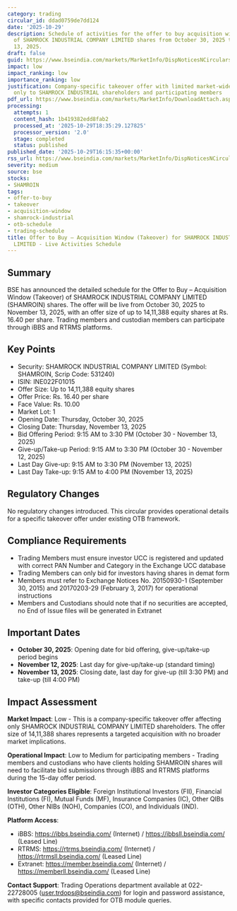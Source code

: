 ```yaml
---
category: trading
circular_id: ddad0759de7dd124
date: '2025-10-29'
description: Schedule of activities for the offer to buy acquisition window (takeover)
  of SHAMROCK INDUSTRIAL COMPANY LIMITED shares from October 30, 2025 to November
  13, 2025.
draft: false
guid: https://www.bseindia.com/markets/MarketInfo/DispNoticesNCirculars.aspx?Noticeid={347018BF-A088-43F2-8140-673C4A3CFFE7}&noticeno=20251029-60&dt=10/29/2025&icount=60&totcount=60&flag=0
impact: low
impact_ranking: low
importance_ranking: low
justification: Company-specific takeover offer with limited market-wide impact; relevant
  only to SHAMROCK INDUSTRIAL shareholders and participating members
pdf_url: https://www.bseindia.com/markets/MarketInfo/DownloadAttach.aspx?id=20251029-60&attachedId=
processing:
  attempts: 1
  content_hash: 1b419382edd8fab2
  processed_at: '2025-10-29T18:35:29.127825'
  processor_version: '2.0'
  stage: completed
  status: published
published_date: '2025-10-29T16:15:35+00:00'
rss_url: https://www.bseindia.com/markets/MarketInfo/DispNoticesNCirculars.aspx?Noticeid={347018BF-A088-43F2-8140-673C4A3CFFE7}&noticeno=20251029-60&dt=10/29/2025&icount=60&totcount=60&flag=0
severity: medium
source: bse
stocks:
- SHAMROIN
tags:
- offer-to-buy
- takeover
- acquisition-window
- shamrock-industrial
- otb-schedule
- trading-schedule
title: Offer to Buy – Acquisition Window (Takeover) for SHAMROCK INDUSTRIAL COMPANY
  LIMITED - Live Activities Schedule
---
```


## Summary

BSE has announced the detailed schedule for the Offer to Buy – Acquisition Window (Takeover) of SHAMROCK INDUSTRIAL COMPANY LIMITED (SHAMROIN) shares. The offer will be live from October 30, 2025 to November 13, 2025, with an offer size of up to 14,11,388 equity shares at Rs. 16.40 per share. Trading members and custodian members can participate through iBBS and RTRMS platforms.

## Key Points

- Security: SHAMROCK INDUSTRIAL COMPANY LIMITED (Symbol: SHAMROIN, Scrip Code: 531240)
- ISIN: INE022F01015
- Offer Size: Up to 14,11,388 equity shares
- Offer Price: Rs. 16.40 per share
- Face Value: Rs. 10.00
- Market Lot: 1
- Opening Date: Thursday, October 30, 2025
- Closing Date: Thursday, November 13, 2025
- Bid Offering Period: 9:15 AM to 3:30 PM (October 30 - November 13, 2025)
- Give-up/Take-up Period: 9:15 AM to 3:30 PM (October 30 - November 12, 2025)
- Last Day Give-up: 9:15 AM to 3:30 PM (November 13, 2025)
- Last Day Take-up: 9:15 AM to 4:00 PM (November 13, 2025)

## Regulatory Changes

No regulatory changes introduced. This circular provides operational details for a specific takeover offer under existing OTB framework.

## Compliance Requirements

- Trading Members must ensure investor UCC is registered and updated with correct PAN Number and Category in the Exchange UCC database
- Trading Members can only bid for investors having shares in demat form
- Members must refer to Exchange Notices No. 20150930-1 (September 30, 2015) and 20170203-29 (February 3, 2017) for operational instructions
- Members and Custodians should note that if no securities are accepted, no End of Issue files will be generated in Extranet

## Important Dates

- **October 30, 2025**: Opening date for bid offering, give-up/take-up period begins
- **November 12, 2025**: Last day for give-up/take-up (standard timing)
- **November 13, 2025**: Closing date, last day for give-up (till 3:30 PM) and take-up (till 4:00 PM)

## Impact Assessment

**Market Impact**: Low - This is a company-specific takeover offer affecting only SHAMROCK INDUSTRIAL COMPANY LIMITED shareholders. The offer size of 14,11,388 shares represents a targeted acquisition with no broader market implications.

**Operational Impact**: Low to Medium for participating members - Trading members and custodians who have clients holding SHAMROIN shares will need to facilitate bid submissions through iBBS and RTRMS platforms during the 15-day offer period.

**Investor Categories Eligible**: Foreign Institutional Investors (FII), Financial Institutions (FI), Mutual Funds (MF), Insurance Companies (IC), Other QIBs (OTH), Other NIBs (NOH), Companies (CO), and Individuals (IND).

**Platform Access**:
- iBBS: https://ibbs.bseindia.com/ (Internet) / https://ibbsll.bseindia.com/ (Leased Line)
- RTRMS: https://rtrms.bseindia.com/ (Internet) / https://rtrmsll.bseindia.com/ (Leased Line)
- Extranet: https://member.bseindia.com/ (Internet) / https://memberll.bseindia.com/ (Leased Line)

**Contact Support**: Trading Operations department available at 022-22728005 (user.trdops@bseindia.com) for login and password assistance, with specific contacts provided for OTB module queries.